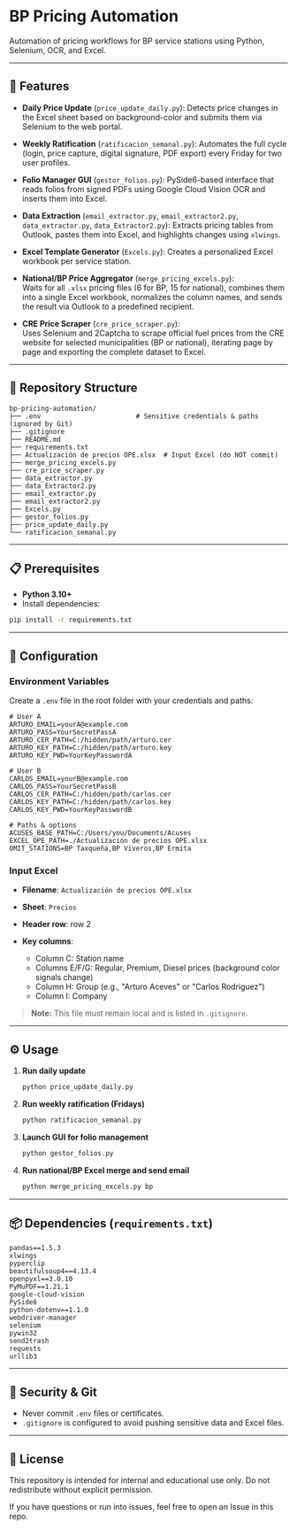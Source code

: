 # BP Pricing Automation

Automation of pricing workflows for BP service stations using Python, Selenium, OCR, and Excel.

---

## 🚀 Features

* **Daily Price Update** (`price_update_daily.py`):
  Detects price changes in the Excel sheet based on background-color and submits them via Selenium to the web portal.

* **Weekly Ratification** (`ratificacion_semanal.py`):
  Automates the full cycle (login, price capture, digital signature, PDF export) every Friday for two user profiles.

* **Folio Manager GUI** (`gestor_folios.py`):
  PySide6-based interface that reads folios from signed PDFs using Google Cloud Vision OCR and inserts them into Excel.

* **Data Extraction** (`email_extractor.py`, `email_extractor2.py`, `data_extractor.py`, `data_Extractor2.py`):
  Extracts pricing tables from Outlook, pastes them into Excel, and highlights changes using `xlwings`.

* **Excel Template Generator** (`Excels.py`):
  Creates a personalized Excel workbook per service station.

* **National/BP Price Aggregator** (`merge_pricing_excels.py`):  
  Waits for all `.xlsx` pricing files (6 for BP, 15 for national), combines them into a single Excel workbook, normalizes the column names, and sends the result via Outlook to a predefined recipient.

* **CRE Price Scraper** (`cre_price_scraper.py`):  
  Uses Selenium and 2Captcha to scrape official fuel prices from the CRE website for selected municipalities (BP or national), iterating page by page and exporting the complete dataset to Excel.
  

---

## 📁 Repository Structure

```
bp-pricing-automation/
├── .env                        # Sensitive credentials & paths (ignored by Git)
├── .gitignore
├── README.md
├── requirements.txt
├── Actualización de precios OPE.xlsx  # Input Excel (do NOT commit)
├── merge_pricing_excels.py 
├── cre_price_scraper.py 
├── data_extractor.py
├── data_Extractor2.py
├── email_extractor.py
├── email_extractor2.py
├── Excels.py
├── gestor_folios.py
├── price_update_daily.py
└── ratificacion_semanal.py
```

---

## 📋 Prerequisites

* **Python 3.10+**
* Install dependencies:

```bash
pip install -r requirements.txt
```

---

## 🔧 Configuration

### Environment Variables

Create a `.env` file in the root folder with your credentials and paths:

```
# User A
ARTURO_EMAIL=yourA@example.com
ARTURO_PASS=YourSecretPassA
ARTURO_CER_PATH=C:/hidden/path/arturo.cer
ARTURO_KEY_PATH=C:/hidden/path/arturo.key
ARTURO_KEY_PWD=YourKeyPasswordA

# User B
CARLOS_EMAIL=yourB@example.com
CARLOS_PASS=YourSecretPassB
CARLOS_CER_PATH=C:/hidden/path/carlos.cer
CARLOS_KEY_PATH=C:/hidden/path/carlos.key
CARLOS_KEY_PWD=YourKeyPasswordB

# Paths & options
ACUSES_BASE_PATH=C:/Users/you/Documents/Acuses
EXCEL_OPE_PATH=./Actualización de precios OPE.xlsx
OMIT_STATIONS=BP Taxqueña,BP Viveros,BP Ermita
```

### Input Excel

* **Filename**: `Actualización de precios OPE.xlsx`
* **Sheet**: `Precios`
* **Header row**: row 2
* **Key columns**:

  * Column C: Station name
  * Columns E/F/G: Regular, Premium, Diesel prices (background color signals change)
  * Column H: Group (e.g., "Arturo Aceves" or "Carlos Rodriguez")
  * Column I: Company

> **Note:** This file must remain local and is listed in `.gitignore`.

---

## ⚙️ Usage

1. **Run daily update**

   ```bash
   python price_update_daily.py
   ```

2. **Run weekly ratification (Fridays)**

   ```bash
   python ratificacion_semanal.py
   ```

3. **Launch GUI for folio management**

   ```bash
   python gestor_folios.py
   ```
4. **Run national/BP Excel merge and send email**

   ```bash
   python merge_pricing_excels.py bp
---

## 📦 Dependencies (`requirements.txt`)

```
pandas==1.5.3
xlwings
pyperclip
beautifulsoup4==4.13.4
openpyxl==3.0.10
PyMuPDF==1.21.1
google-cloud-vision
PySide6
python-dotenv==1.1.0
webdriver-manager
selenium
pywin32
send2trash
requests
urllib3
```

---

## 🔐 Security & Git

* Never commit `.env` files or certificates.
* `.gitignore` is configured to avoid pushing sensitive data and Excel files.

---

## 📄 License

This repository is intended for internal and educational use only. Do not redistribute without explicit permission.

If you have questions or run into issues, feel free to open an Issue in this repo.
